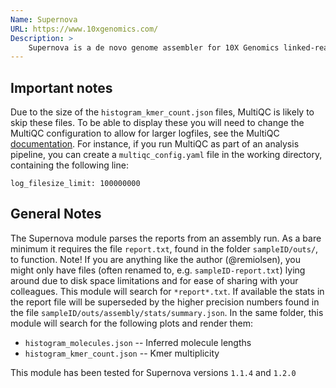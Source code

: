 ```yaml
---
Name: Supernova
URL: https://www.10xgenomics.com/
Description: >
    Supernova is a de novo genome assembler for 10X Genomics linked-reads.
---
```


## Important notes

Due to the size of the `histogram_kmer_count.json` files, MultiQC is likely to skip these files. To be able to display these you will need to change the MultiQC configuration to allow for larger logfiles, see the MultiQC [documentation](http://multiqc.info/docs/#troubleshooting-1). For instance, if you run MultiQC as part of an analysis pipeline, you can create a `multiqc_config.yaml` file in the working directory, containing the following line:

```
log_filesize_limit: 100000000
```

## General Notes

The Supernova module parses the reports from an assembly run. As a bare minimum it requires the file `report.txt`, found in the folder `sampleID/outs/`, to function. Note! If you are anything like the author (@remiolsen), you might only have files (often renamed to, e.g. `sampleID-report.txt`) lying around due to disk space limitations and for ease of sharing with your colleagues. This module will search for `*report*.txt`. If available the stats in the report file will be superseded by the higher precision numbers found in the file `sampleID/outs/assembly/stats/summary.json`. In the same folder, this module will search for the following plots and render them:

* `histogram_molecules.json` -- Inferred molecule lengths
* `histogram_kmer_count.json` -- Kmer multiplicity

This module has been tested for Supernova versions `1.1.4` and `1.2.0`

